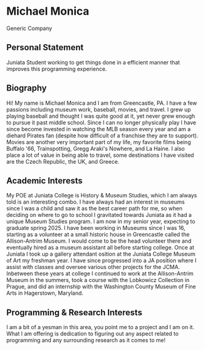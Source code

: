 # Michael Monica
Generic Company
## Personal Statement
Juniata Student working to get things done in a efficient manner that improves this programming experience.
## Biography
Hi! My name is Michael Monica and I am from Greencastle, PA. I have a few passions including museum work, baseball, movies, and travel. I grew up playing baseball and thought I was quite good at it, yet never grew enough to pursue it past middle school. Since I can no longer physically play I have since become invested in watching the MLB season every year and am a diehard Pirates fan (despite how difficult of a franchise they are to support). Movies are another very important part of my life, my favorite films being Buffalo '66, Trainspotting, Gregg Araki's Nowhere, and La Haine. I also place a lot of value in being able to travel, some destinations I have visited are the Czech Republic, the UK, and Greece. 
## Academic Interests 
My POE at Juniata College is History & Museum Studies, which I am always told is an interesting combo. I have always had an interest in museums since I was a child and saw it as the best career path for me, so when deciding on where to go to school I gravitated towards Juniata as it had a unique Museum Studies program. I am now in my senior year, expecting to graduate spring 2025. I have been working in Museums since I was 16, starting as a volunteer at a small historic house in Greencastle called the Allison-Antrim Museum. I would come to be the head volunteer there and eventually hired as a museum assistant all before starting college. Once at Juniata I took up a gallery attendant osition at the Juniata College Museum of Art my freshman year. I have since progressed into a JA position where I assist with classes and oversee various other projects for the JCMA. Inbetween these years at college I continued to work at the Allison-Antrim Museum in the summers, took a course with the Lobkowicz Collection in Prague, and did an internship with the Washington County Museum of Fine Arts in Hagerstown, Maryland.
## Programming & Research Interests
I am a bit of a yesman in this area, you point me to a project and I am on it. What I am offering is dedication to figuring out any aspect related to programming and any surrounding research as it comes to me!

